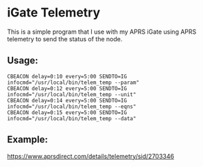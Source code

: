 # iGate Telemetry

This is a simple program that I use with my APRS iGate using APRS
telemetry to send the status of the node.



## Usage:
```
CBEACON delay=0:10 every=5:00 SENDTO=IG infocmd="/usr/local/bin/telem_temp --param"
CBEACON delay=0:12 every=5:00 SENDTO=IG infocmd="/usr/local/bin/telem_temp --unit"
CBEACON delay=0:14 every=5:00 SENDTO=IG infocmd="/usr/local/bin/telem_temp --eqns"
CBEACON delay=0:15 every=5:00 SENDTO=IG infocmd="/usr/local/bin/telem_temp --data"
```

## Example:

https://www.aprsdirect.com/details/telemetry/sid/2703346
